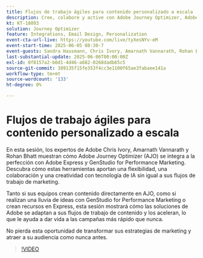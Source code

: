 ```yaml
---
title: Flujos de trabajo ágiles para contenido personalizado a escala
description: Cree, colabore y active con Adobe Journey Optimizer, Adobe Express y Adobe GenStudio for Performance Marketing.
kt: KT-18093
solution: Journey Optimizer
feature: Integrations, Email Design, Personalization
event-cta-url-live: https://youtube.com/live/tyXesNYv-eM
event-start-time: 2025-06-05 08:30-7
event-guests: Sandra Hausmann, Chris Ivory, Amarnath Vannarath, Rohan Bhatt
last-substantial-update: 2025-06-06T00:00:00Z
exl-id: 0f8157a2-b0d1-4d46-a682-0268dadb65c5
source-git-commit: 389135f15fe353f4cc3e1100f65ae3fabaee141a
workflow-type: tm+mt
source-wordcount: '133'
ht-degree: 0%

---
```



# Flujos de trabajo ágiles para contenido personalizado a escala

En esta sesión, los expertos de Adobe Chris Ivory, Amarnath Vannarath y Rohan Bhatt muestran cómo Adobe Journey Optimizer (AJO) se integra a la perfección con Adobe Express y GenStudio for Performance Marketing. Descubra cómo estas herramientas aportan una flexibilidad, una colaboración y una creatividad con tecnología de IA sin igual a sus flujos de trabajo de marketing.

Tanto si sus equipos crean contenido directamente en AJO, como si realizan una lluvia de ideas con GenStudio for Performance Marketing o crean recursos en Express, esta sesión mostrará cómo las soluciones de Adobe se adaptan a sus flujos de trabajo de contenido y los aceleran, lo que le ayuda a dar vida a las campañas más rápido que nunca.

No pierda esta oportunidad de transformar sus estrategias de marketing y atraer a su audiencia como nunca antes.

>[!VIDEO](https://video.tv.adobe.com/v/3463407/?quality=12&learn=on)

